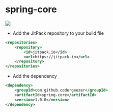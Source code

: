 # spring-core
[![](https://jitpack.io/v/codergeezer/spring-core.svg)](https://jitpack.io/#codergeezer/spring-core)

- Add the JitPack repository to your build file
```xml
<repositories>
    <repository>
        <id>jitpack.io</id>
        <url>https://jitpack.io</url>
    </repository>
</repositories>
```
- Add the dependency
```xml
<dependency>
    <groupId>com.github.codergeezer</groupId>
    <artifactId>spring-core</artifactId>
    <version>1.0.0</version>
</dependency>
```